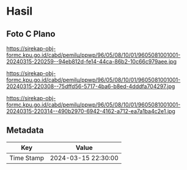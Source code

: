 # Hasil

## Foto C Plano

https://sirekap-obj-formc.kpu.go.id/cabd/pemilu/ppwp/96/05/08/10/01/9605081001001-20240315-220259--94eb812d-fe14-44ca-86b2-10c66c979aee.jpg

https://sirekap-obj-formc.kpu.go.id/cabd/pemilu/ppwp/96/05/08/10/01/9605081001001-20240315-220308--75dffd56-5717-4ba6-b8ed-4dddfa704297.jpg

https://sirekap-obj-formc.kpu.go.id/cabd/pemilu/ppwp/96/05/08/10/01/9605081001001-20240315-220314--490b2970-6942-4162-a712-ea7a1ba4c2e1.jpg


## Metadata

| Key        | Value               |
| ---------- | ------------------- |
| Time Stamp | 2024-03-15 22:30:00 |



